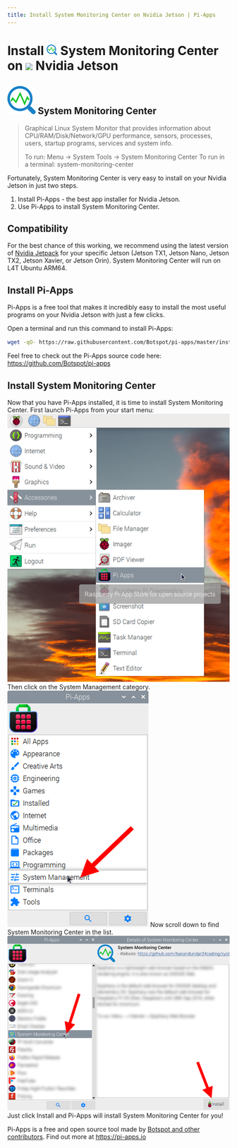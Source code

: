 ```yaml
---
title: Install System Monitoring Center on Nvidia Jetson | Pi-Apps
---
```

<div class="simple-install-content content">

# Install <img src="/img/app-icons/System Monitoring Center/icon-64.png" height=24> System Monitoring Center on <img src=https://assets.nvidiagrid.net/favicon.ico height=24> Nvidia Jetson

## <img src="/img/app-icons/System Monitoring Center/icon-64.png"> System Monitoring Center
> Graphical Linux System Monitor that provides information about CPU/RAM/Disk/Network/GPU performance, sensors, processes, users, startup programs, services and system info.
> 
> To run: Menu -> System Tools -> System Monitoring Center
> To run in a terminal: system-monitoring-center

Fortunately, System Monitoring Center is very easy to install on your Nvidia Jetson in just two steps.
1. Install Pi-Apps - the best app installer for Nvidia Jetson.
2. Use Pi-Apps to install System Monitoring Center.
</div>
<div class="simple-install-content content">

## Compatibility
For the best chance of this working, we recommend using the latest version of [Nvidia Jetpack](https://developer.nvidia.com/embedded/jetpack-archive) for your specific Jetson (Jetson TX1, Jetson Nano, Jetson TX2, Jetson Xavier, or Jetson Orin).
System Monitoring Center will run on L4T Ubuntu ARM64.
</div>
<div class="simple-install-content content">

## Install Pi-Apps

Pi-Apps is a free tool that makes it incredibly easy to install the most useful programs on your Nvidia Jetson with just a few clicks.

Open a terminal and run this command to install Pi-Apps:
```bash
wget -qO- https://raw.githubusercontent.com/Botspot/pi-apps/master/install | bash
```
Feel free to check out the Pi-Apps source code here: https://github.com/Botspot/pi-apps
</div>
<div class="simple-install-content content">

## Install System Monitoring Center

Now that you have Pi-Apps installed, it is time to install System Monitoring Center.
First launch Pi-Apps from your start menu:
<img src="/img/start-menu.png">
Then click on the System Management category.
<img src="/img/category-selections/System Management.png">
Now scroll down to find System Monitoring Center in the list.
<img src="/img/app-icons/System Monitoring Center/app-selection.png">
Just click Install and Pi-Apps will install System Monitoring Center for you!
</div>
<div class="simple-install-content content">

Pi-Apps is a free and open source tool made by [Botspot and other contributors](/about/#contributors). Find out more at https://pi-apps.io
</div>
